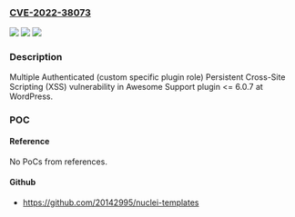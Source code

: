 ### [CVE-2022-38073](https://cve.mitre.org/cgi-bin/cvename.cgi?name=CVE-2022-38073)
![](https://img.shields.io/static/v1?label=Product&message=Awesome%20Support%20(WordPress%20plugin)&color=blue)
![](https://img.shields.io/static/v1?label=Version&message=%3C%3D%206.0.7%3C%3D%206.0.7%20&color=brighgreen)
![](https://img.shields.io/static/v1?label=Vulnerability&message=CWE-79%20Cross-site%20Scripting%20(XSS)&color=brighgreen)

### Description

Multiple Authenticated (custom specific plugin role) Persistent Cross-Site Scripting (XSS) vulnerability in Awesome Support plugin <= 6.0.7 at WordPress.

### POC

#### Reference
No PoCs from references.

#### Github
- https://github.com/20142995/nuclei-templates

